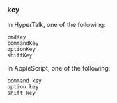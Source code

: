 ### key

In HyperTalk, one of the following:

```
cmdKey
commandKey
optionKey
shiftKey
```

In AppleScript, one of the following:

```
command key
option key
shift key
```
